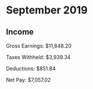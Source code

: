 # September 2019

## Income

Gross Earnings: $11,848.20

Taxes Withheld: $3,939.34

Deductions: $851.84

Net Pay: $7,057.02
